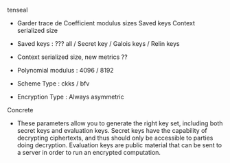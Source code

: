 tenseal 
- Garder trace de Coefficient modulus sizes	Saved keys	Context serialized size
- Saved keys : ??? all / Secret key / Galois keys / Relin keys

- Context serialized size, new metrics ??

- Polynomial modulus : 4096 / 8192
- Scheme Type : ckks / bfv
- Encryption Type : Always asymmetric

Concrete
- These parameters allow you to generate the right key set, including both secret keys and evaluation keys. Secret keys have the capability of decrypting ciphertexts, and thus should only be accessible to parties doing decryption. Evaluation keys are public material that can be sent to a server in order to run an encrypted computation.